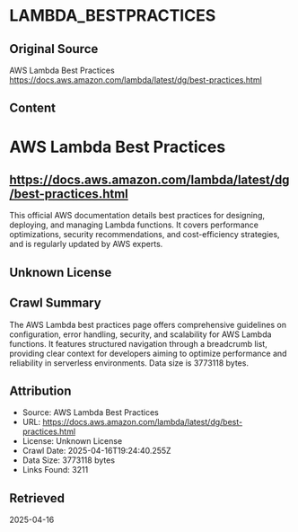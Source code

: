 # LAMBDA_BESTPRACTICES

## Original Source
AWS Lambda Best Practices
https://docs.aws.amazon.com/lambda/latest/dg/best-practices.html

## Content
# AWS Lambda Best Practices
## https://docs.aws.amazon.com/lambda/latest/dg/best-practices.html
This official AWS documentation details best practices for designing, deploying, and managing Lambda functions. It covers performance optimizations, security recommendations, and cost-efficiency strategies, and is regularly updated by AWS experts.
## Unknown License



## Crawl Summary
The AWS Lambda best practices page offers comprehensive guidelines on configuration, error handling, security, and scalability for AWS Lambda functions. It features structured navigation through a breadcrumb list, providing clear context for developers aiming to optimize performance and reliability in serverless environments. Data size is 3773118 bytes.

## Attribution
- Source: AWS Lambda Best Practices
- URL: https://docs.aws.amazon.com/lambda/latest/dg/best-practices.html
- License: Unknown License
- Crawl Date: 2025-04-16T19:24:40.255Z
- Data Size: 3773118 bytes
- Links Found: 3211

## Retrieved
2025-04-16
